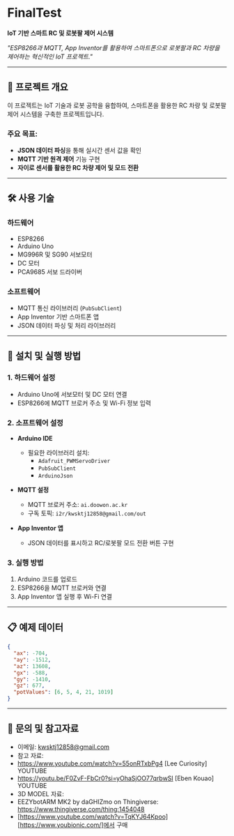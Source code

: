 # FinalTest  
**IoT 기반 스마트 RC 및 로봇팔 제어 시스템**  

_"ESP8266과 MQTT, App Inventor를 활용하여 스마트폰으로 로봇팔과 RC 차량을 제어하는 혁신적인 IoT 프로젝트."_  

---

## 📖 프로젝트 개요  

이 프로젝트는 IoT 기술과 로봇 공학을 융합하여, 스마트폰을 활용한 RC 차량 및 로봇팔 제어 시스템을 구축한 프로젝트입니다.  

### 주요 목표:  
- **JSON 데이터 파싱**을 통해 실시간 센서 값을 확인  
- **MQTT 기반 원격 제어** 기능 구현  
- **자이로 센서를 활용한 RC 차량 제어 및 모드 전환**  

---

## 🛠 사용 기술  

### **하드웨어**  
- ESP8266  
- Arduino Uno  
- MG996R 및 SG90 서보모터  
- DC 모터  
- PCA9685 서보 드라이버  

### **소프트웨어**  
- MQTT 통신 라이브러리 (`PubSubClient`)  
- App Inventor 기반 스마트폰 앱  
- JSON 데이터 파싱 및 처리 라이브러리  

---

## 🚀 설치 및 실행 방법  

### **1. 하드웨어 설정**  
- Arduino Uno에 서보모터 및 DC 모터 연결  
- ESP8266에 MQTT 브로커 주소 및 Wi-Fi 정보 입력  

### **2. 소프트웨어 설정**  
- **Arduino IDE**  
  - 필요한 라이브러리 설치:  
    - `Adafruit_PWMServoDriver`  
    - `PubSubClient`  
    - `ArduinoJson`  

- **MQTT 설정**  
  - MQTT 브로커 주소: `ai.doowon.ac.kr`  
  - 구독 토픽: `i2r/kwsktj12858@gmail.com/out`  

- **App Inventor 앱**  
  - JSON 데이터를 표시하고 RC/로봇팔 모드 전환 버튼 구현  

### **3. 실행 방법**  
1. Arduino 코드를 업로드  
2. ESP8266을 MQTT 브로커와 연결  
3. App Inventor 앱 실행 후 Wi-Fi 연결  

---

## 📋 예제 데이터

```JSON
{
  "ax": -704,
  "ay": -1512,
  "az": 13608,
  "gx": -588,
  "gy": -1410,
  "gz": 677,
  "potValues": [6, 5, 4, 21, 1019]
}
```
---
## 📧 문의 및 참고자료
- 이메일: kwsktj12858@gmail.com
- 참고 자료:
- https://www.youtube.com/watch?v=55onRTxbPg4  [Lee Curiosity] YOUTUBE
- https://youtu.be/F0ZvF-FbCr0?si=yOhaSjOO77qrbwSI [Eben Kouao] YOUTUBE
- 3D MODEL 자료:
- EEZYbotARM MK2 by daGHIZmo on Thingiverse: https://www.thingiverse.com/thing:1454048
- [https://www.youtube.com/watch?v=TqKYJ64Kpoo] [https://www.youbionic.com/]에서 구매
